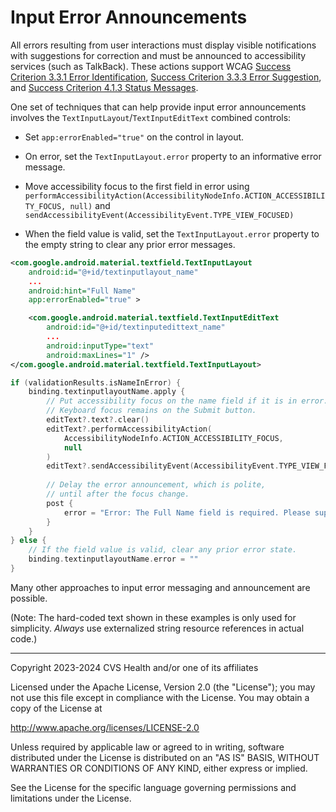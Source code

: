 # Input Error Announcements
All errors resulting from user interactions must display visible notifications with suggestions for correction and must be announced to accessibility services (such as TalkBack). These actions support WCAG [Success Criterion 3.3.1 Error Identification](https://www.w3.org/TR/WCAG22/#error-identification), [Success Criterion 3.3.3 Error Suggestion](https://www.w3.org/TR/WCAG22/#error-suggestion), and [Success Criterion 4.1.3 Status Messages](https://www.w3.org/TR/WCAG22/#status-messages).

One set of techniques that can help provide input error announcements involves the `TextInputLayout`/`TextInputEditText` combined controls:

* Set `app:errorEnabled="true"` on the control in layout.
* On error, set the `TextInputLayout.error` property to an informative error message.
* Move accessibility focus to the first field in error using `performAccessibilityAction(AccessibilityNodeInfo.ACTION_ACCESSIBILITY_FOCUS, null)` and `sendAccessibilityEvent(AccessibilityEvent.TYPE_VIEW_FOCUSED)`

* When the field value is valid, set the `TextInputLayout.error` property to the empty string to clear any prior error messages.

```xml
<com.google.android.material.textfield.TextInputLayout
    android:id="@+id/textinputlayout_name"
    ...
    android:hint="Full Name"
    app:errorEnabled="true" >

    <com.google.android.material.textfield.TextInputEditText
        android:id="@+id/textinputedittext_name"
        ...
        android:inputType="text"
        android:maxLines="1" />
</com.google.android.material.textfield.TextInputLayout>
```

```kotlin
if (validationResults.isNameInError) {
    binding.textinputlayoutName.apply {
        // Put accessibility focus on the name field if it is in error.        
        // Keyboard focus remains on the Submit button.
        editText?.text?.clear()
        editText?.performAccessibilityAction(
            AccessibilityNodeInfo.ACTION_ACCESSIBILITY_FOCUS,
            null
        )
        editText?.sendAccessibilityEvent(AccessibilityEvent.TYPE_VIEW_FOCUSED)
        
        // Delay the error announcement, which is polite, 
        // until after the focus change.
        post {
            error = "Error: The Full Name field is required. Please supply your full name."
        }
    }
} else {
    // If the field value is valid, clear any prior error state.
    binding.textinputlayoutName.error = ""
}
```

Many other approaches to input error messaging and announcement are possible.


(Note: The hard-coded text shown in these examples is only used for simplicity. _Always_ use externalized string resource references in actual code.)

----

Copyright 2023-2024 CVS Health and/or one of its affiliates
   
Licensed under the Apache License, Version 2.0 (the "License");
you may not use this file except in compliance with the License.
You may obtain a copy of the License at

http://www.apache.org/licenses/LICENSE-2.0
       
Unless required by applicable law or agreed to in writing, software
distributed under the License is distributed on an "AS IS" BASIS,
WITHOUT WARRANTIES OR CONDITIONS OF ANY KIND, either express or implied.
   
See the License for the specific language governing permissions and
limitations under the License.
